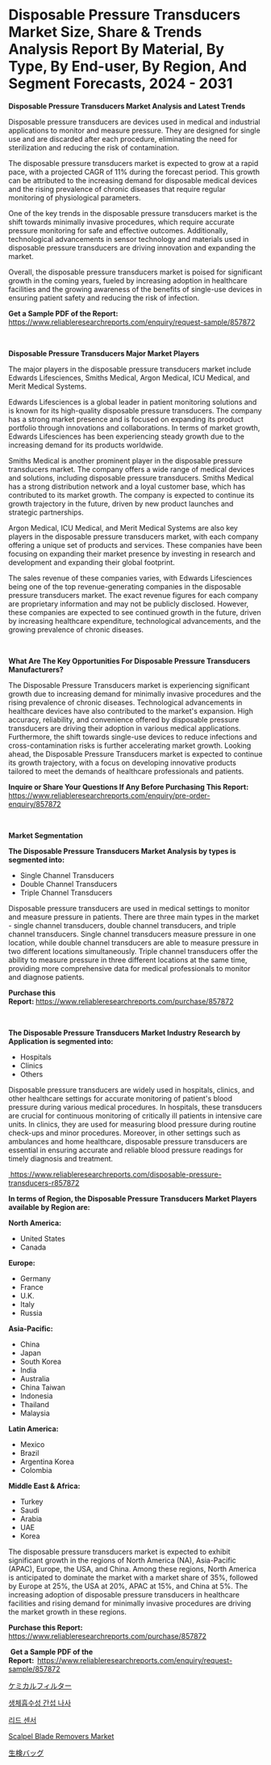 <p><h1>Disposable Pressure Transducers Market Size, Share & Trends Analysis Report By Material, By Type, By End-user, By Region, And Segment Forecasts, 2024 - 2031</h1></p><p><strong>Disposable Pressure Transducers Market Analysis and Latest Trends</strong></p>
<p><p>Disposable pressure transducers are devices used in medical and industrial applications to monitor and measure pressure. They are designed for single use and are discarded after each procedure, eliminating the need for sterilization and reducing the risk of contamination.</p><p>The disposable pressure transducers market is expected to grow at a rapid pace, with a projected CAGR of 11% during the forecast period. This growth can be attributed to the increasing demand for disposable medical devices and the rising prevalence of chronic diseases that require regular monitoring of physiological parameters.</p><p>One of the key trends in the disposable pressure transducers market is the shift towards minimally invasive procedures, which require accurate pressure monitoring for safe and effective outcomes. Additionally, technological advancements in sensor technology and materials used in disposable pressure transducers are driving innovation and expanding the market.</p><p>Overall, the disposable pressure transducers market is poised for significant growth in the coming years, fueled by increasing adoption in healthcare facilities and the growing awareness of the benefits of single-use devices in ensuring patient safety and reducing the risk of infection.</p></p>
<p><strong>Get a Sample PDF of the Report:&nbsp;</strong> <a href="https://www.reliableresearchreports.com/enquiry/request-sample/857872">https://www.reliableresearchreports.com/enquiry/request-sample/857872</a></p>
<p>&nbsp;</p>
<p><strong>Disposable Pressure Transducers Major Market Players</strong></p>
<p><p>The major players in the disposable pressure transducers market include Edwards Lifesciences, Smiths Medical, Argon Medical, ICU Medical, and Merit Medical Systems.</p><p>Edwards Lifesciences is a global leader in patient monitoring solutions and is known for its high-quality disposable pressure transducers. The company has a strong market presence and is focused on expanding its product portfolio through innovations and collaborations. In terms of market growth, Edwards Lifesciences has been experiencing steady growth due to the increasing demand for its products worldwide.</p><p>Smiths Medical is another prominent player in the disposable pressure transducers market. The company offers a wide range of medical devices and solutions, including disposable pressure transducers. Smiths Medical has a strong distribution network and a loyal customer base, which has contributed to its market growth. The company is expected to continue its growth trajectory in the future, driven by new product launches and strategic partnerships.</p><p>Argon Medical, ICU Medical, and Merit Medical Systems are also key players in the disposable pressure transducers market, with each company offering a unique set of products and services. These companies have been focusing on expanding their market presence by investing in research and development and expanding their global footprint.</p><p>The sales revenue of these companies varies, with Edwards Lifesciences being one of the top revenue-generating companies in the disposable pressure transducers market. The exact revenue figures for each company are proprietary information and may not be publicly disclosed. However, these companies are expected to see continued growth in the future, driven by increasing healthcare expenditure, technological advancements, and the growing prevalence of chronic diseases.</p></p>
<p>&nbsp;</p>
<p><strong>What Are The Key Opportunities For Disposable Pressure Transducers Manufacturers?</strong></p>
<p><p>The Disposable Pressure Transducers market is experiencing significant growth due to increasing demand for minimally invasive procedures and the rising prevalence of chronic diseases. Technological advancements in healthcare devices have also contributed to the market's expansion. High accuracy, reliability, and convenience offered by disposable pressure transducers are driving their adoption in various medical applications. Furthermore, the shift towards single-use devices to reduce infections and cross-contamination risks is further accelerating market growth. Looking ahead, the Disposable Pressure Transducers market is expected to continue its growth trajectory, with a focus on developing innovative products tailored to meet the demands of healthcare professionals and patients.</p></p>
<p><strong>Inquire or Share Your Questions If Any Before Purchasing This Report:</strong> <a href="https://www.reliableresearchreports.com/enquiry/pre-order-enquiry/857872">https://www.reliableresearchreports.com/enquiry/pre-order-enquiry/857872</a></p>
<p>&nbsp;</p>
<p><strong>Market Segmentation</strong></p>
<p><strong>The Disposable Pressure Transducers Market Analysis by types is segmented into:</strong></p>
<p><ul><li>Single Channel Transducers</li><li>Double Channel Transducers</li><li>Triple Channel Transducers</li></ul></p>
<p><p>Disposable pressure transducers are used in medical settings to monitor and measure pressure in patients. There are three main types in the market - single channel transducers, double channel transducers, and triple channel transducers. Single channel transducers measure pressure in one location, while double channel transducers are able to measure pressure in two different locations simultaneously. Triple channel transducers offer the ability to measure pressure in three different locations at the same time, providing more comprehensive data for medical professionals to monitor and diagnose patients.</p></p>
<p><strong>Purchase this Report:&nbsp;</strong><a href="https://www.reliableresearchreports.com/purchase/857872">https://www.reliableresearchreports.com/purchase/857872</a></p>
<p>&nbsp;</p>
<p><strong>The Disposable Pressure Transducers Market Industry Research by Application is segmented into:</strong></p>
<p><ul><li>Hospitals</li><li>Clinics</li><li>Others</li></ul></p>
<p><p>Disposable pressure transducers are widely used in hospitals, clinics, and other healthcare settings for accurate monitoring of patient's blood pressure during various medical procedures. In hospitals, these transducers are crucial for continuous monitoring of critically ill patients in intensive care units. In clinics, they are used for measuring blood pressure during routine check-ups and minor procedures. Moreover, in other settings such as ambulances and home healthcare, disposable pressure transducers are essential in ensuring accurate and reliable blood pressure readings for timely diagnosis and treatment.</p></p>
<p><a href="https://www.reliableresearchreports.com/disposable-pressure-transducers-r857872">&nbsp;https://www.reliableresearchreports.com/disposable-pressure-transducers-r857872</a></p>
<p><strong>In terms of Region, the Disposable Pressure Transducers Market Players available by Region are:</strong></p>
<p>
    <p> <strong> North America: </strong>
        <ul>
            <li>United States</li>
            <li>Canada</li>
        </ul>
        </p> 
    <p> <strong> Europe: </strong>
        <ul>
            <li>Germany</li>
            <li>France</li>
            <li>U.K.</li>
            <li>Italy</li>
            <li>Russia</li>
        </ul>
        </p> 
    <p> <strong> Asia-Pacific: </strong>
        <ul>
            <li>China</li>
            <li>Japan</li>
            <li>South Korea</li>
            <li>India</li>
            <li>Australia</li>
            <li>China Taiwan</li>
            <li>Indonesia</li>
            <li>Thailand</li>
            <li>Malaysia</li>
        </ul>
        </p> 
    <p> <strong> Latin America: </strong>
        <ul>
            <li>Mexico</li>
            <li>Brazil</li>
            <li>Argentina Korea</li>
            <li>Colombia</li>
        </ul>
        </p> 
    <p> <strong> Middle East & Africa: </strong>
        <ul>
            <li>Turkey</li>
            <li>Saudi</li>
            <li>Arabia</li>
            <li>UAE</li>
            <li>Korea</li>
        </ul>
    </p>
    </p>
<p><p>The disposable pressure transducers market is expected to exhibit significant growth in the regions of North America (NA), Asia-Pacific (APAC), Europe, the USA, and China. Among these regions, North America is anticipated to dominate the market with a market share of 35%, followed by Europe at 25%, the USA at 20%, APAC at 15%, and China at 5%. The increasing adoption of disposable pressure transducers in healthcare facilities and rising demand for minimally invasive procedures are driving the market growth in these regions.</p></p>
<p><strong>Purchase this Report: </strong><a href="https://www.reliableresearchreports.com/purchase/857872">https://www.reliableresearchreports.com/purchase/857872</a></p>
<p>&nbsp;<strong>Get a Sample PDF of the Report:&nbsp;&nbsp;</strong><a href="https://www.reliableresearchreports.com/enquiry/request-sample/857872">https://www.reliableresearchreports.com/enquiry/request-sample/857872</a></p>
<p><strong></strong></p>
<p><p><a href="https://medium.com/@jaylonlesch1993/%E5%8C%96%E5%AD%A6%E3%83%95%E3%82%A3%E3%83%AB%E3%82%BF%E3%83%BC%E5%B8%82%E5%A0%B4%E3%83%A1%E3%83%88%E3%83%AA%E3%82%AF%E3%82%B9%E3%81%AE%E3%83%87%E3%82%B3%E3%83%BC%E3%83%89-%E5%B8%82%E5%A0%B4%E3%82%B7%E3%82%A7%E3%82%A2-%E3%83%88%E3%83%AC%E3%83%B3%E3%83%89-%E3%81%8A%E3%82%88%E3%81%B3%E6%88%90%E9%95%B7%E3%83%91%E3%82%BF%E3%83%BC%E3%83%B3-289e953d2a7c">ケミカルフィルター</a></p><p><a href="https://medium.com/@dashawnrempel/%EB%B0%94%EC%9D%B4%EC%98%A4-%ED%9D%A1%EC%88%98%EC%84%B1-%EA%B0%84%EC%84%AD-%EB%82%98%EC%82%AC-%EC%8B%9C%EC%9E%A5-%EA%B7%9C%EB%AA%A8-cagr-%EB%8F%99%ED%96%A5-2024-2030-5a54bc7c9ee1">생체흡수성 간섭 나사</a></p><p><a href="https://medium.com/@joanacasper2001/%EB%A6%AC%EB%93%9C-%EC%84%BC%EC%84%9C-%EC%8B%9C%EC%9E%A5-%EB%B6%84%EC%84%9D-%EA%B7%B8-cagr-%EC%8B%9C%EC%9E%A5-%EC%84%B8%EB%B6%84%ED%99%94-%EB%B0%8F-%EA%B8%80%EB%A1%9C%EB%B2%8C-%EC%82%B0%EC%97%85-%EA%B0%9C%EC%9A%94-51325d0fe860">리드 센서</a></p><p><a href="https://github.com/NorbertYates/Market-Research-Report-List-4/blob/main/scalpel-blade-removers-market.md">Scalpel Blade Removers Market</a></p><p><a href="https://medium.com/@austinjames1907/%E7%94%9F%E6%A4%9C%E3%83%90%E3%83%83%E3%82%B0%E5%B8%82%E5%A0%B4%E3%81%AE%E3%83%88%E3%83%AC%E3%83%B3%E3%83%89%E3%81%A8%E5%B8%82%E5%A0%B4%E5%88%86%E6%9E%90%E3%81%AF-2024%E5%B9%B4%E3%81%8B%E3%82%892031%E5%B9%B4%E3%81%BE%E3%81%A7%E3%81%AE%E4%BA%88%E6%B8%AC%E3%81%A7%E3%81%99-6ed314a66f20">生検バッグ</a></p></p>